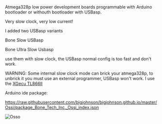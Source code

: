 Atmega328p low power development boards programmable with Arduino bootloader or withouth bootloader with USBasp.

Very slow clock, very low current!

I added two USBasp variants

Bone Slow USBasp

Bone Ultra Slow Usbasp

use them with slow clock, the USBasp normal config is too fast and don't work.

WARNING: Some internal slow clock mode can brick your atmega328p, to unbrick it you must use an external programmer, USBasp won't work. I use the [XGecu TL866II](http://www.xgecu.com/EN/TL866_main.html)

Arduino ide package:

https://raw.githubusercontent.com/bigjohnson/bigjohnson.github.io/master/Ossi/package_Bone_Tech_Inc._Ossi_index.json

![Osso](https://raw.githubusercontent.com/bigjohnson/bigjohnson.github.io/master/Ossi/doc/osso.jpg)
